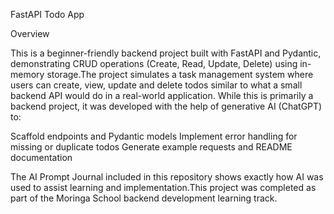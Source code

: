 FastAPI Todo App

Overview

This is a beginner-friendly backend project built with FastAPI and Pydantic, demonstrating CRUD operations (Create, Read, Update, Delete) using in-memory storage.The project simulates a task management system where users can create, view, update and delete todos  similar to what a small backend API would do in a real-world application.
While this is primarily a backend project, it was developed with the help of generative AI (ChatGPT) to:

Scaffold endpoints and Pydantic models
Implement error handling for missing or duplicate todos
Generate example requests and README documentation

The AI Prompt Journal included in this repository shows exactly how AI was used to assist learning and implementation.This project was completed as part of the Moringa School backend development learning track.
